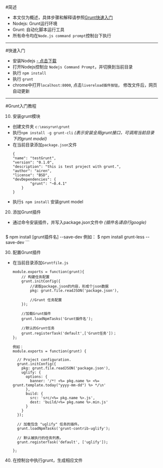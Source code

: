 ﻿#简述

- 本文仅为概述，具体步骤和解释请参照[Grunt快速入门][1]
- Nodejs:  Grunt运行环境
- Grunt: 自动化脚本运行工具
- 所有命令均在```Node.js command prompt```控制台下执行

----

#快速入门

- 安装Nodejs [ - 点击下载][2]
- 打开Nodejs控制台 ```Nodejs Command Prompt```，并切换到当前目录
- 执行 ```npm install```
- 执行 ```grunt```
- chrome中打开```localhost:8000```, 点击```livereload插件按钮```， 修改文件后，网页自动更新

----

#Grunt入门教程

10. 安装grunt模块

- 创建文件夹 ```c:\easyrun\grunt```
- 执行```npm install -g grunt-cli``` *(表示安装全局grunt接口，可调用当前目录下的grunt model)*
- 在当前目录添加```package.json```文件
    ```
    {
    "name": "testGrunt",
    "version": "0.1.0",
    "description": "this is test project with grunt.",
    "author": "airen",
    "license": "BSD",
    "devDependencies": {
            "grunt": "~0.4.1"
        }
    }
    ```
- 执行```$ npm install``` 安装grunt model

20. 添加Grunt插件

- 通过命令安装插件，并写入package.json文件中 *(插件名请自行google)*
    ```
$ npm install [grunt插件名] --save-dev
例如：
$ npm install grunt-less --save-dev
    ``` 

30. 配置Grunt插件
- 在当前目录添加```Gruntfile.js```
    ```
    module.exports = function(grunt){
        // 构建任务配置
        grunt.initConfig({
            //读取package.json的内容，形成个json数据
            pkg: grunt.file.readJSON('package.json'),
    
            //Grunt 任务配置
        });
    
        //加载Grunt插件
        grunt.loadNpmTasks('Grunt插件名');
    
        //默认的Grunt任务
        grunt.registerTask('default',['Grunt任务'])；
    };
    
    例如：
    module.exports = function(grunt) {

      // Project configuration.
      grunt.initConfig({
        pkg: grunt.file.readJSON('package.json'),
        uglify: {
          options: {
            banner: '/*! <%= pkg.name %> <%= grunt.template.today("yyyy-mm-dd") %> */\n'
          },
          build: {
            src: 'src/<%= pkg.name %>.js',
            dest: 'build/<%= pkg.name %>.min.js'
          }
        }
      });
    
      // 加载包含 "uglify" 任务的插件。
      grunt.loadNpmTasks('grunt-contrib-uglify');
    
      // 默认被执行的任务列表。
      grunt.registerTask('default', ['uglify']);
    
    };
    ```
    
40. 在控制台中执行grunt，生成相应文件


  [1]: http://www.gruntjs.net/getting-started
  [2]: https://nodejs.org/